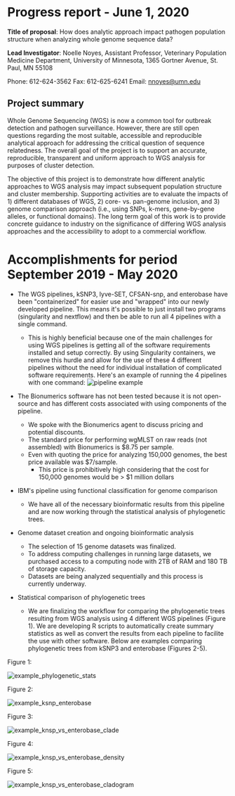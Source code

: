 # Progress report - June 1, 2020

**Title of proposal**: How does analytic approach impact pathogen population structure when analyzing whole genome sequence data?

**Lead Investigator**:
Noelle Noyes, Assistant Professor, Veterinary Population Medicine Department, University of
Minnesota, 1365 Gortner Avenue, St. Paul, MN 55108

Phone: 612-624-3562
Fax: 612-625-6241 Email: nnoyes@umn.edu

## Project summary
Whole Genome Sequencing (WGS) is now a common tool for outbreak detection and pathogen surveillance. However, there are still open questions regarding the most suitable, accessible and reproducible analytical approach for addressing the critical question of sequence relatedness. The overall goal of the project is to support an accurate, reproducible, transparent and uniform approach to WGS analysis for purposes of cluster detection. 

The objective of this project is to demonstrate how different analytic approaches to WGS analysis may impact subsequent population structure and cluster membership. Supporting activities are to evaluate the impacts of 1) different databases of WGS, 2) core- vs. pan-genome inclusion, and 3) genome comparison approach (i.e., using SNPs, k-mers, gene-by-gene alleles, or functional domains). The long term goal of this work is to provide concrete guidance to industry on the significance of differing WGS analysis approaches and the accessibility to adopt to a commercial workflow.

# Accomplishments for period September 2019 - May 2020

* The WGS pipelines, kSNP3, lyve-SET, CFSAN-snp, and enterobase have been "containerized" for easier use and "wrapped" into our newly developed pipeline. This means it's possible to just install two programs (singularity and nextflow) and then be able to run all 4 pipelines with a single command.
  * This is highly beneficial because one of the main challenges for using WGS pipelines is getting all of the software requirements installed and setup correctly. By using Singularity containers, we remove this hurdle and allow for the use of these 4 different pipelines without the need for individual installation of complicated software requirements. Here's an example of running the 4 pipelines with one command:
![pipeline example](https://github.com/TheNoyesLab/WGS_SNP_pipelines/blob/master/docs/Misc_files/run_WGS_pipeline_image.png)
  
* The Bionumerics software has not been tested because it is not open-source and has different costs associated with using components of the pipeline.
  * We spoke with the Bionumerics agent to discuss pricing and potential discounts.
  * The standard price for performing wgMLST on raw reads (not assembled) with Bionumerics is $8.75 per sample.
  * Even with quoting the price for analyzing 150,000 genomes, the best price available was $7/sample.
    * This price is prohibitively high considering that the cost for 150,000 genomes would be > $1 million dollars
* IBM's pipeline using functional classification for genome comparison
  * We have all of the necessary bioinformatic results from this pipeline and are now working through the statistical analysis of phylogenetic trees. 
* Genome dataset creation and ongoing bioinformatic analysis
  * The selection of 15 genome datasets was finalized.
  * To address computing challenges in running large datasets, we purchased access to a computing node with 2TB of RAM and 180 TB of storage capacity.
  * Datasets are being analyzed sequentially and this process is currently underway.
* Statistical comparison of phylogenetic trees
  * We are finalizing the workflow for comparing the phylogenetic trees resulting from WGS analysis using 4 different WGS pipelines (Figure 1). We are developing R scripts to automatically create summary statistics as well as convert the results from each pipeline to facilite the use with other software. Below are examples comparing phylogenetic trees from kSNP3 and enterobase (Figures 2-5).

Figure 1:

![example_phylogenetic_stats](https://github.com/TheNoyesLab/WGS_SNP_pipelines/blob/master/docs/Misc_files/example_phylogenetic_comparisons.png)

Figure 2:

![example_ksnp_enterobase](https://github.com/TheNoyesLab/WGS_SNP_pipelines/blob/master/docs/Misc_files/example_ksnp_vs_enterobase.png)

Figure 3:

![example_knsp_vs_enterobase_clade](https://github.com/TheNoyesLab/WGS_SNP_pipelines/blob/master/docs/Misc_files/example_ksnp_vs_enterobase_clade.png)

Figure 4:

![example_knsp_vs_enterobase_density](https://github.com/TheNoyesLab/WGS_SNP_pipelines/blob/master/docs/Misc_files/example_ksnp_enterobase_density_tree.png)

Figure 5:

![example_knsp_vs_enterobase_cladogram](https://github.com/TheNoyesLab/WGS_SNP_pipelines/blob/master/docs/Misc_files/example_ksnp_enterobase_cladogram.png)


